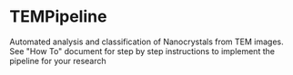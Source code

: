 # TEMPipeline
Automated analysis and classification of Nanocrystals from TEM images.
See "How To" document for step by step instructions to implement the pipeline for your research
